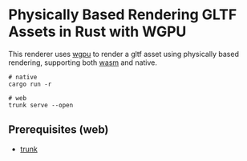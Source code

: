 # Physically Based Rendering GLTF Assets in Rust with WGPU

This renderer uses [wgpu](https://wgpu.rs/) to render a gltf asset using physically based rendering, supporting
both [wasm](https://webassembly.org/) and native.

```
# native
cargo run -r 

# web
trunk serve --open
```

## Prerequisites (web)

* [trunk](https://trunkrs.dev/)